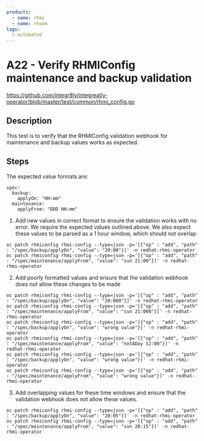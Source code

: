 ```yaml
---
products:
  - name: rhmi
  - name: rhoam
tags:
  - automated
---
```


# A22 - Verify RHMIConfig maintenance and backup validation

https://github.com/integr8ly/integreatly-operator/blob/master/test/common/rhmi_config.go

## Description

This test is to verify that the RHMIConfig validation webhook for maintenance and backup values works as expected.

## Steps

The expected value formats are:

```
spec:
  backup:
    applyOn: "HH:mm"
  maintenance:
    applyFrom: "DDD HH:mm"
```

1. Add new values in correct format to ensure the validation works with no error. We require the expected values outlined above. We also expect these values to be parsed as a 1 hour window, which should not overlap

```
oc patch rhmiconfig rhmi-config --type=json -p='[{"op" : "add", "path" : "/spec/backup/applyOn", "value": "20:00"}]' -n redhat-rhmi-operator
oc patch rhmiconfig rhmi-config --type=json -p='[{"op" : "add", "path" : "/spec/maintenance/applyFrom", "value": "sun 21:00"}]' -n redhat-rhmi-operator
```

2. Add poorly formatted values and ensure that the validation webhook does not allow these changes to be made

```
oc patch rhmiconfig rhmi-config --type=json -p='[{"op" : "add", "path" : "/spec/backup/applyOn", "value": "20:000"}]' -n redhat-rhmi-operator
oc patch rhmiconfig rhmi-config --type=json -p='[{"op" : "add", "path" : "/spec/maintenance/applyFrom", "value": "sun 21:000"}]' -n redhat-rhmi-operator
oc patch rhmiconfig rhmi-config --type=json -p='[{"op" : "add", "path" : "/spec/backup/applyOn", "value": "wrong value"}]' -n redhat-rhmi-operator
oc patch rhmiconfig rhmi-config --type=json -p='[{"op" : "add", "path" : "/spec/maintenance/applyFrom", "value": "notADay 12:00"}]' -n redhat-rhmi-operator
oc patch rhmiconfig rhmi-config --type=json -p='[{"op" : "add", "path" : "/spec/backup/applyOn", "value": "wrong value"}]' -n redhat-rhmi-operator
oc patch rhmiconfig rhmi-config --type=json -p='[{"op" : "add", "path" : "/spec/maintenance/applyFrom", "value": "wrong value"}]' -n redhat-rhmi-operator
```

3. Add overlapping values for these time windows and ensure that the validation webhook does not allow these values.

```
oc patch rhmiconfig rhmi-config --type=json -p='[{"op" : "add", "path" : "/spec/backup/applyOn", "value": "20:05"}]' -n redhat-rhmi-operator
oc patch rhmiconfig rhmi-config --type=json -p='[{"op" : "add", "path" : "/spec/maintenance/applyFrom", "value": "sun 20:15"}]' -n redhat-rhmi-operator
```
